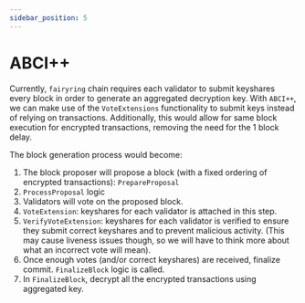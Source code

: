 ```yaml
---
sidebar_position: 5
---
```


# ABCI++

Currently, `fairyring` chain requires each validator to submit keyshares every block in order to generate an aggregated decryption key.
With `ABCI++`, we can make use of the `VoteExtensions` functionality to submit keys instead of relying on transactions.
Additionally, this would allow for same block execution for encrypted transactions, removing the need for the 1 block delay.

The block generation process would become:

1. The block proposer will propose a block (with a fixed ordering of encrypted transactions): `PrepareProposal`
2. `ProcessProposal` logic
3. Validators will vote on the proposed block.
4. `VoteExtension`: keyshares for each validator is attached in this step.
5. `VerifyVoteExtension`: keyshares for each validator is verified to ensure they submit correct keyshares and to prevent malicious activity. (This may cause liveness issues though, so we will have to think more about what an incorrect vote will mean).
6. Once enough votes (and/or correct keyshares) are received, finalize commit. `FinalizeBlock` logic is called.
7. In `FinalizeBlock`, decrypt all the encrypted transactions using aggregated key.
